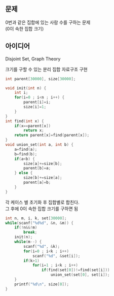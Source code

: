 ## 문제
0번과 같은 집합에 있는 사람 수를 구하는 문제  
(0이 속한 집합 크기)

## 아이디어
Disjoint Set, Graph Theory

크기를 구할 수 있는 분리 집합 자료구조 구현
```c
int parent[30000], size[30000];

void init(int n) {
	int i;
	for(i=0 ; i<n ; i++) {
		parent[i]=i;
		size[i]=1;
	}
}
int find(int x) {
	if(x==parent[x])
		return x;
	return parent[x]=find(parent[x]);
}
void union_set(int a, int b) {
	a=find(a);
	b=find(b);
	if(a<b) {
		size[a]+=size[b];
		parent[b]=a;
	} else {
		size[b]+=size[a];
		parent[a]=b;
	}
}
```
각 케이스 별 초기화 후 집합별로 합친다.  
그 후에 0이 속한 집합 크기를 구하면 됨
```c
int n, m, i, k, set[30000];
while(scanf("%d%d", &n, &m)) {
	if(!n&&!m)
		break;
	init(n);
	while(m--) {
		scanf("%d", &k);
		for(i=0 ; i<k ; i++)
			scanf("%d", &set[i]);
		if(k>1)
			for(i=1 ; i<k ; i++)
				if(find(set[0])!=find(set[i]))
					union_set(set[0], set[i]);
	}
	printf("%d\n", size[0]);
}
```